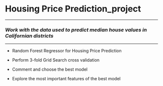 # Housing Price Prediction_project

- - - - - - - - - - - - - - - - - -- - - - - - - - 
### _Work with the data used to predict median house values in Californian districts_

- - - - - - - - - - - - - - - - -  - - - - - - - - -

- Random Forest Regressor for Housing Price Prediction

- Perform 3-fold Grid Search cross validation 

- Comment and choose the best model

- Explore the most important features of the best model

